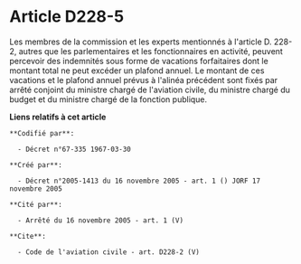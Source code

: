 # Article D228-5

Les membres de la commission et les experts mentionnés à l'article D. 228-2, autres que les parlementaires et les
fonctionnaires en activité, peuvent percevoir des indemnités sous forme de vacations forfaitaires dont le montant total ne
peut excéder un plafond annuel. Le montant de ces vacations et le plafond annuel prévus à l'alinéa précédent sont fixés par
arrêté conjoint du ministre chargé de l'aviation civile, du ministre chargé du budget et du ministre chargé de la fonction
publique.

**Liens relatifs à cet article**

	**Codifié par**:

	  - Décret n°67-335 1967-03-30

	**Créé par**:

	  - Décret n°2005-1413 du 16 novembre 2005 - art. 1 () JORF 17 novembre 2005

	**Cité par**:

	  - Arrêté du 16 novembre 2005 - art. 1 (V)

	**Cite**:

	  - Code de l'aviation civile - art. D228-2 (V)
